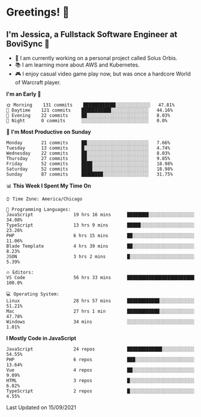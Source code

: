# Greetings! 🧠

## I'm Jessica, a Fullstack Software Engineer at BoviSync 🐄

- 🌟 I am currently working on a personal project called Solus Orbis.
- 📚 I am learning more about AWS and Kubernetes.
- 🎮 I enjoy casual video game play now, but was once a hardcore World of Warcraft player.

<!--START_SECTION:waka-->
**I'm an Early 🐤** 

```text
🌞 Morning    131 commits    ████████████░░░░░░░░░░░░░   47.81% 
🌆 Daytime    121 commits    ███████████░░░░░░░░░░░░░░   44.16% 
🌃 Evening    22 commits     ██░░░░░░░░░░░░░░░░░░░░░░░   8.03% 
🌙 Night      0 commits      ░░░░░░░░░░░░░░░░░░░░░░░░░   0.0%

```
📅 **I'm Most Productive on Sunday** 

```text
Monday       21 commits     ██░░░░░░░░░░░░░░░░░░░░░░░   7.66% 
Tuesday      13 commits     █░░░░░░░░░░░░░░░░░░░░░░░░   4.74% 
Wednesday    22 commits     ██░░░░░░░░░░░░░░░░░░░░░░░   8.03% 
Thursday     27 commits     ██░░░░░░░░░░░░░░░░░░░░░░░   9.85% 
Friday       52 commits     ████░░░░░░░░░░░░░░░░░░░░░   18.98% 
Saturday     52 commits     ████░░░░░░░░░░░░░░░░░░░░░   18.98% 
Sunday       87 commits     ████████░░░░░░░░░░░░░░░░░   31.75%

```


📊 **This Week I Spent My Time On** 

```text
⌚︎ Time Zone: America/Chicago

💬 Programming Languages: 
JavaScript               19 hrs 16 mins      ████████░░░░░░░░░░░░░░░░░   34.08% 
TypeScript               13 hrs 9 mins       █████░░░░░░░░░░░░░░░░░░░░   23.26% 
PHP                      6 hrs 15 mins       ██░░░░░░░░░░░░░░░░░░░░░░░   11.06% 
Blade Template           4 hrs 39 mins       ██░░░░░░░░░░░░░░░░░░░░░░░   8.23% 
JSON                     3 hrs 2 mins        █░░░░░░░░░░░░░░░░░░░░░░░░   5.39%

🔥 Editors: 
VS Code                  56 hrs 33 mins      █████████████████████████   100.0%

💻 Operating System: 
Linux                    28 hrs 57 mins      ████████████░░░░░░░░░░░░░   51.21% 
Mac                      27 hrs 1 min        ████████████░░░░░░░░░░░░░   47.78% 
Windows                  34 mins             ░░░░░░░░░░░░░░░░░░░░░░░░░   1.01%

```

**I Mostly Code in JavaScript** 

```text
JavaScript               24 repos            █████████████░░░░░░░░░░░░   54.55% 
PHP                      6 repos             ███░░░░░░░░░░░░░░░░░░░░░░   13.64% 
Vue                      4 repos             ██░░░░░░░░░░░░░░░░░░░░░░░   9.09% 
HTML                     3 repos             █░░░░░░░░░░░░░░░░░░░░░░░░   6.82% 
TypeScript               2 repos             █░░░░░░░░░░░░░░░░░░░░░░░░   4.55%

```



 Last Updated on 15/09/2021
<!--END_SECTION:waka-->

<!--
**jessikuh/jessikuh** is a ✨ _special_ ✨ repository because its `README.md` (this file) appears on your GitHub profile.

Here are some ideas to get you started:

- 🔭 I’m currently working on ...
- 🌱 I’m currently learning ...
- 👯 I’m looking to collaborate on ...
- 🤔 I’m looking for help with ...
- 💬 Ask me about ...
- 📫 How to reach me: ...
- 😄 Pronouns: ...
- ⚡ Fun fact: ...
-->
